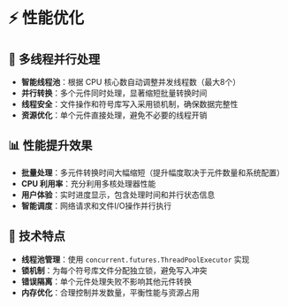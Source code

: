 # ⚡ 性能优化

## 🚀 多线程并行处理
- **智能线程池**：根据 CPU 核心数自动调整并发线程数（最大8个）
- **并行转换**：多个元件同时处理，显著缩短批量转换时间
- **线程安全**：文件操作和符号库写入采用锁机制，确保数据完整性
- **资源优化**：单个元件直接处理，避免不必要的线程开销

## 📊 性能提升效果
- **批量处理**：多元件转换时间大幅缩短（提升幅度取决于元件数量和系统配置）
- **CPU 利用率**：充分利用多核处理器性能
- **用户体验**：实时进度显示，包含处理时间和并行状态信息
- **智能调度**：网络请求和文件I/O操作并行执行

## 🔧 技术特点
- **线程池管理**：使用 `concurrent.futures.ThreadPoolExecutor` 实现
- **锁机制**：为每个符号库文件分配独立锁，避免写入冲突
- **错误隔离**：单个元件处理失败不影响其他元件转换
- **内存优化**：合理控制并发数量，平衡性能与资源占用